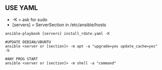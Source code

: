 ## USE YAML

* -K = ask for sudo
* [servers] = ServerSection in /etc/ansible/hosts

```
ansible-playbook [servers] install_rdate.yaml -K

#UPDATE DEBIAN/UBUNTU
ansible <server or [section]> -m apt -a "upgrade=yes update_cache=yes" -b

#ANY PROG START
ansible <server or [section]> -m shell -a "command"
```
